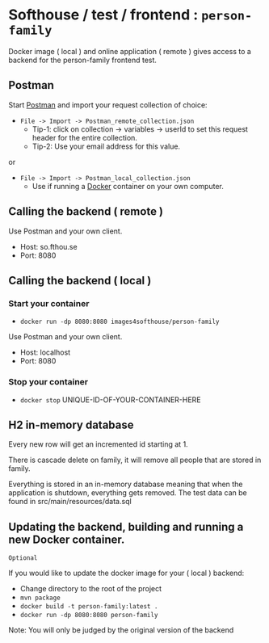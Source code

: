 # Softhouse / test / frontend : `person-family`
Docker image ( local ) and online application ( remote ) gives access to a backend for the person-family frontend test.


## Postman
Start [Postman](https://www.postman.com/downloads/) and import your request collection of choice:

* `File -> Import -> Postman_remote_collection.json`  
   * Tip-1: click on collection -> variables -> userId to set this request header for the entire collection.  
   * Tip-2: Use your email address for this value.  
  
or  
  
* `File -> Import -> Postman_local_collection.json`  
   * Use if running a [Docker](https://www.docker.com/get-started/) container on your own computer.   

## Calling the backend ( remote )
Use Postman and your own client. 
* Host: so.fthou.se
* Port: 8080  

## Calling the backend ( local )  


### Start your container
* `docker run -dp 8080:8080 images4softhouse/person-family`  

Use Postman and your own client. 
* Host: localhost
* Port: 8080

### Stop your container
* `docker stop` UNIQUE-ID-OF-YOUR-CONTAINER-HERE 


## H2 in-memory database

Every new row will get an incremented id starting at 1.

There is cascade delete on family, it will remove all people that are stored in family.

Everything is stored in an in-memory database meaning that when the application is shutdown, everything gets removed.
The test data can be found in src/main/resources/data.sql   

## Updating the backend, building and running a new Docker container.
`Optional`

If you would like to update the docker image for your ( local )  backend:

* Change directory to the root of the project
* `mvn package`
* `docker build -t person-family:latest .`
* `docker run -dp 8080:8080 person-family`

Note: You will only be judged by the original version of the backend
